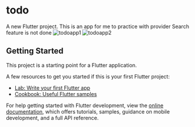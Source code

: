 # todo

A new Flutter project.
This is an app for me to practice with provider
Search feature is not done
![todoapp1](https://github.com/amzEnryu/Flutter_ToDoApp/assets/103646759/fc24f20c-aeae-4bc1-86f7-358dbb077e60)
![todoapp2](https://github.com/amzEnryu/Flutter_ToDoApp/assets/103646759/d8caef6b-60ba-41f3-80da-8b8d9ccd2b0e)
## Getting Started

This project is a starting point for a Flutter application.

A few resources to get you started if this is your first Flutter project:

- [Lab: Write your first Flutter app](https://docs.flutter.dev/get-started/codelab)
- [Cookbook: Useful Flutter samples](https://docs.flutter.dev/cookbook)

For help getting started with Flutter development, view the
[online documentation](https://docs.flutter.dev/), which offers tutorials,
samples, guidance on mobile development, and a full API reference.
